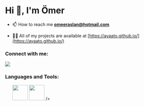 <h1 align="left">Hi 👋, I'm Ömer</h1>

- 📫 How to reach me **omeeraslan@hotmail.com**

- 👨‍💻 All of my projects are available at [https://ayaato.github.io/](https://ayaato.github.io/)

<h3 align="left">Connect with me:</h3>

<a href="https://discord.com/users/965963899612573748"><img src="https://lanyard-profile-readme.vercel.app/api/965963899612573748?theme=dark&bg=18191c&animated=false&hideDiscrim=true&borderRadius=30px"></a>


<h3 align="left">Languages and Tools:</h3>
<ul>
<img src="https://cdn.jsdelivr.net/gh/devicons/devicon/icons/python/python-plain.svg" style="width:50px;height: 50px" />
<img src="https://cdn.jsdelivr.net/gh/devicons/devicon/icons/csharp/csharp-plain.svg" style="width:50px;height: 50px" />
<link rel="stylesheet" href="https://cdn.jsdelivr.net/gh/devicons/devicon@v2.15.1/devicon.min.css" style="width:50px;height: 50px"> />
</ul>
